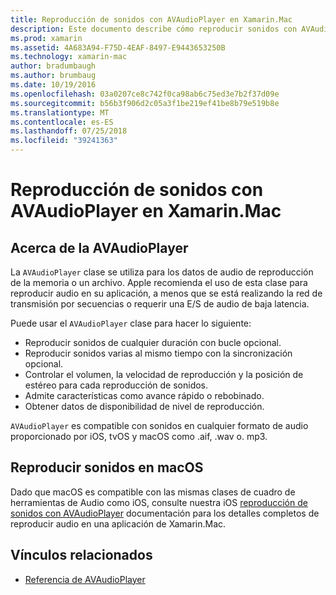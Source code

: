 ```yaml
---
title: Reproducción de sonidos con AVAudioPlayer en Xamarin.Mac
description: Este documento describe cómo reproducir sonidos con AVAudioPlayer en una aplicación de Xamarin.Mac. Describe AVAudioPlayer en un alto nivel y vínculos a otra documentación que explora lo más completamente.
ms.prod: xamarin
ms.assetid: 4A683A94-F75D-4EAF-8497-E9443653250B
ms.technology: xamarin-mac
author: bradumbaugh
ms.author: brumbaug
ms.date: 10/19/2016
ms.openlocfilehash: 03a0207ce8c742f0ca98ab6c75ed3e7b2f37d09e
ms.sourcegitcommit: b56b3f906d2c05a3f1be219ef41be8b79e519b8e
ms.translationtype: MT
ms.contentlocale: es-ES
ms.lasthandoff: 07/25/2018
ms.locfileid: "39241363"
---
```

# <a name="playing-sound-with-avaudioplayer-in-xamarinmac"></a>Reproducción de sonidos con AVAudioPlayer en Xamarin.Mac

## <a name="about-the-avaudioplayer"></a>Acerca de la AVAudioPlayer

La `AVAudioPlayer` clase se utiliza para los datos de audio de reproducción de la memoria o un archivo. Apple recomienda el uso de esta clase para reproducir audio en su aplicación, a menos que se está realizando la red de transmisión por secuencias o requerir una E/S de audio de baja latencia.

Puede usar el `AVAudioPlayer` clase para hacer lo siguiente:

- Reproducir sonidos de cualquier duración con bucle opcional.
- Reproducir sonidos varias al mismo tiempo con la sincronización opcional.
- Controlar el volumen, la velocidad de reproducción y la posición de estéreo para cada reproducción de sonidos.
- Admite características como avance rápido o rebobinado.
- Obtener datos de disponibilidad de nivel de reproducción.

`AVAudioPlayer` es compatible con sonidos en cualquier formato de audio proporcionado por iOS, tvOS y macOS como .aif, .wav o. mp3.

## <a name="playing-sounds-in-macos"></a>Reproducir sonidos en macOS

Dado que macOS es compatible con las mismas clases de cuadro de herramientas de Audio como iOS, consulte nuestra iOS [reproducción de sonidos con AVAudioPlayer](https://github.com/xamarin/recipes/tree/master/Recipes/ios/media/sound/avaudioplayer) documentación para los detalles completos de reproducir audio en una aplicación de Xamarin.Mac.

## <a name="related-links"></a>Vínculos relacionados

- [Referencia de AVAudioPlayer](https://developer.apple.com/documentation/avfoundation/avaudioplayer)
